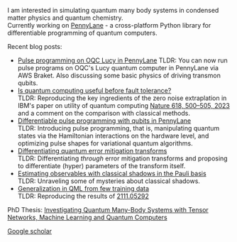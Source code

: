 I am interested in simulating quantum many body systems in condensed matter physics and quantum chemistry.  
Currently working on [PennyLane](https://github.com/PennyLaneAI/pennylane) - a cross-platform Python library for differentiable programming of quantum computers.

Recent blog posts:
 * [Pulse programming on OQC Lucy in PennyLane](https://pennylane.ai/qml/demos/oqc_pulse/)
   TLDR: You can now run pulse programs on OQC's Lucy quantum computer in PennyLane via AWS Braket. Also discussing some basic physics of driving transmon qubits.
 * [Is quantum computing useful before fault tolerance?](https://pennylane.ai/qml/demos/tutorial_mitigation_advantage)  
   TLDR: Reproducing the key ingredients of the zero noise extraplation in IBM's paper on utility of quantum computing [Nature 618, 500–505, 2023](https://www.nature.com/articles/s41586-023-06096-3) and a comment on the comparison with classical methods.
 * [Differentiable pulse programming with qubits in PennyLane](https://pennylane.ai/qml/demos/tutorial_pulse_programming101.html)  
   TLDR: Introducing pulse programming, that is, manipulating quantum states via the Hamiltonian interactions on the hardware level, and optimizing pulse shapes for variational quantum algorithms.
 * [Differentiating quantum error mitigation transforms](https://pennylane.ai/qml/demos/tutorial_diffable-mitigation.html)  
   TLDR: Differentiating *through* error mitigation transforms and proposing to differentiate (hyper) parameters of the transform itself.
 * [Estimating observables with classical shadows in the Pauli basis](https://pennylane.ai/qml/demos/tutorial_diffable_shadows.html)  
   TLDR: Unraveling some of mysteries about classical shadows.
 * [Generalization in QML from few training data](https://pennylane.ai/qml/demos/tutorial_learning_few_data.html)  
   TLDR: Reproducing the results of [2111.05292](https://arxiv.org/abs/2111.05292)

PhD Thesis: [Investigating Quantum Many-Body Systems with Tensor Networks, Machine Learning and Quantum Computers](https://arxiv.org/abs/2210.11130)

[Google scholar](https://scholar.google.com/citations?user=KajN3IQAAAAJ&hl=en)
